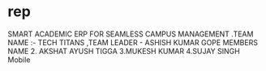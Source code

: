 # rep
SMART ACADEMIC ERP FOR SEAMLESS CAMPUS MANAGEMENT .TEAM NAME :- TECH TITANS ,TEAM LEADER - ASHISH KUMAR GOPE MEMBERS NAME 2. AKSHAT AYUSH TIGGA 3.MUKESH KUMAR 4.SUJAY SINGH Mobile
